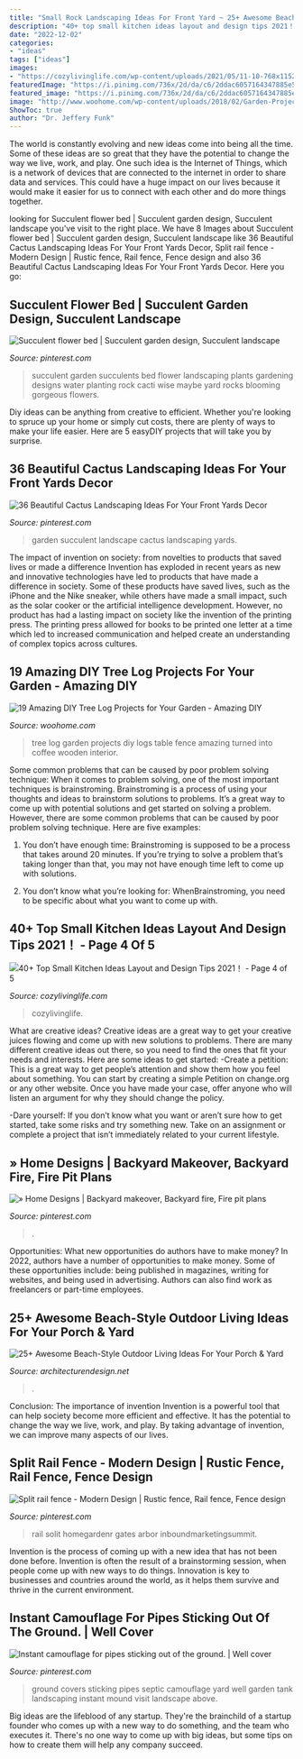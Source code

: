 ```yaml
---
title: "Small Rock Landscaping Ideas For Front Yard ~ 25+ Awesome Beach-style Outdoor Living Ideas For Your Porch &amp; Yard"
description: "40+ top small kitchen ideas layout and design tips 2021！"
date: "2022-12-02"
categories:
- "ideas"
tags: ["ideas"]
images:
- "https://cozylivinglife.com/wp-content/uploads/2021/05/11-10-768x1152.jpg"
featuredImage: "https://i.pinimg.com/736x/2d/da/c6/2ddac6057164347885e54dc673065618.jpg"
featured_image: "https://i.pinimg.com/736x/2d/da/c6/2ddac6057164347885e54dc673065618.jpg"
image: "http://www.woohome.com/wp-content/uploads/2018/02/Garden-Projects-from-a-Fallen-Tree-Logs-7.jpg"
ShowToc: true
author: "Dr. Jeffery Funk"
---
```



The world is constantly evolving and new ideas come into being all the time. Some of these ideas are so great that they have the potential to change the way we live, work, and play. One such idea is the Internet of Things, which is a network of devices that are connected to the internet in order to share data and services. This could have a huge impact on our lives because it would make it easier for us to connect with each other and do more things together.

	

		
looking for Succulent flower bed | Succulent garden design, Succulent landscape you've visit to the right place. We have 8 Images about Succulent flower bed | Succulent garden design, Succulent landscape like 36 Beautiful Cactus Landscaping Ideas For Your Front Yards Decor, Split rail fence - Modern Design | Rustic fence, Rail fence, Fence design and also 36 Beautiful Cactus Landscaping Ideas For Your Front Yards Decor. Here you go:
		
    
## Succulent Flower Bed | Succulent Garden Design, Succulent Landscape

<img loading=lazy src="https://i.pinimg.com/736x/fb/54/ab/fb54abfca21961414963794fa47ddd07--succulent-gardening-succulents-garden.jpg" onerror="this.onerror=null;this.src='https://tse2.mm.bing.net/th?id=OIP.EGSa-ZrHYaVussHaqKYr0AHaHa&amp;pid=15.1';" alt="Succulent flower bed | Succulent garden design, Succulent landscape">

_Source: pinterest.com_

>succulent garden succulents bed flower landscaping plants gardening designs water planting rock cacti wise maybe yard rocks blooming gorgeous flowers. 

	

Diy ideas can be anything from creative to efficient. Whether you're looking to spruce up your home or simply cut costs, there are plenty of ways to make your life easier. Here are 5 easyDIY projects that will take you by surprise.

    
## 36 Beautiful Cactus Landscaping Ideas For Your Front Yards Decor

<img loading=lazy src="https://i.pinimg.com/736x/d0/ef/4f/d0ef4f4284997e0dd847dae5f5815956.jpg" onerror="this.onerror=null;this.src='https://tse1.mm.bing.net/th?id=OIP._3ZlkrFCTxB4LkIkijGlXgHaJ3&amp;pid=15.1';" alt="36 Beautiful Cactus Landscaping Ideas For Your Front Yards Decor">

_Source: pinterest.com_

>garden succulent landscape cactus landscaping yards. 

	

The impact of invention on society: from novelties to products that saved lives or made a difference
Invention has exploded in recent years as new and innovative technologies have led to products that have made a difference in society. Some of these products have saved lives, such as the iPhone and the Nike sneaker, while others have made a small impact, such as the solar cooker or the artificial intelligence development. However, no product has had a lasting impact on society like the invention of the printing press. The printing press allowed for books to be printed one letter at a time which led to increased communication and helped create an understanding of complex topics across cultures.

    
## 19 Amazing DIY Tree Log Projects For Your Garden - Amazing DIY

<img loading=lazy src="http://www.woohome.com/wp-content/uploads/2018/02/Garden-Projects-from-a-Fallen-Tree-Logs-7.jpg" onerror="this.onerror=null;this.src='https://tse2.mm.bing.net/th?id=OIP.0nr6ydfri5kDNxAS19r0pgHaNV&amp;pid=15.1';" alt="19 Amazing DIY Tree Log Projects for Your Garden - Amazing DIY">

_Source: woohome.com_

>tree log garden projects diy logs table fence amazing turned into coffee wooden interior. 

	

Some common problems that can be caused by poor problem solving technique:
When it comes to problem solving, one of the most important techniques is brainstroming. Brainstroming is a process of using your thoughts and ideas to brainstorm solutions to problems. It’s a great way to come up with potential solutions and get started on solving a problem. However, there are some common problems that can be caused by poor problem solving technique. Here are five examples:
1) You don’t have enough time: Brainstroming is supposed to be a process that takes around 20 minutes. If you’re trying to solve a problem that’s taking longer than that, you may not have enough time left to come up with solutions.

2) You don’t know what you’re looking for: WhenBrainstroming, you need to be specific about what you want to come up with.

    
## 40+ Top Small Kitchen Ideas Layout And Design Tips 2021！ - Page 4 Of 5

<img loading=lazy src="https://cozylivinglife.com/wp-content/uploads/2021/05/11-10-768x1152.jpg" onerror="this.onerror=null;this.src='https://tse4.mm.bing.net/th?id=OIP.fOL-3wnvQvFu6zXml5FUFAHaLH&amp;pid=15.1';" alt="40+ Top Small Kitchen Ideas Layout and Design Tips 2021！ - Page 4 of 5">

_Source: cozylivinglife.com_

>cozylivinglife. 

	

What are creative ideas?
Creative ideas are a great way to get your creative juices flowing and come up with new solutions to problems. There are many different creative ideas out there, so you need to find the ones that fit your needs and interests. Here are some ideas to get started: 
-Create a petition: This is a great way to get people’s attention and show them how you feel about something. You can start by creating a simple Petition on change.org or any other website. Once you have made your case, offer anyone who will listen an argument for why they should change the policy. 

-Dare yourself: If you don’t know what you want or aren’t sure how to get started, take some risks and try something new. Take on an assignment or complete a project that isn’t immediately related to your current lifestyle.

    
## » Home Designs | Backyard Makeover, Backyard Fire, Fire Pit Plans

<img loading=lazy src="https://i.pinimg.com/736x/2d/da/c6/2ddac6057164347885e54dc673065618.jpg" onerror="this.onerror=null;this.src='https://tse3.mm.bing.net/th?id=OIP.JgvHThIHgNNlV2heOOcLKgHaJ4&amp;pid=15.1';" alt="» Home Designs | Backyard makeover, Backyard fire, Fire pit plans">

_Source: pinterest.com_

>. 

	

Opportunities: What new opportunities do authors have to make money?
In 2022, authors have a number of opportunities to make money. Some of these opportunities include: being published in magazines, writing for websites, and being used in advertising. Authors can also find work as freelancers or part-time employees.

    
## 25+ Awesome Beach-Style Outdoor Living Ideas For Your Porch &amp; Yard

<img loading=lazy src="https://cdn.architecturendesign.net/wp-content/uploads/2015/07/AD-Beach-Style-Outdoor-Living-Ideas-08.jpg" onerror="this.onerror=null;this.src='https://tse4.mm.bing.net/th?id=OIP.7pMbefogice94IW7HUsOegHaJ3&amp;pid=15.1';" alt="25+ Awesome Beach-Style Outdoor Living Ideas For Your Porch &amp; Yard">

_Source: architecturendesign.net_

>. 

	

Conclusion: The importance of invention
Invention is a powerful tool that can help society become more efficient and effective. It has the potential to change the way we live, work, and play. By taking advantage of invention, we can improve many aspects of our lives.

    
## Split Rail Fence - Modern Design | Rustic Fence, Rail Fence, Fence Design

<img loading=lazy src="https://i.pinimg.com/736x/84/93/11/849311cbb368f51f0a94b1fee6fa04b7.jpg" onerror="this.onerror=null;this.src='https://tse4.mm.bing.net/th?id=OIP.coJ6pCOWbQv7OFaTke2yFQHaJ3&amp;pid=15.1';" alt="Split rail fence - Modern Design | Rustic fence, Rail fence, Fence design">

_Source: pinterest.com_

>rail solit homegardenr gates arbor inboundmarketingsummit. 

	

Invention is the process of coming up with a new idea that has not been done before. Invention is often the result of a brainstorming session, when people come up with new ways to do things. Innovation is key to businesses and countries around the world, as it helps them survive and thrive in the current environment.

    
## Instant Camouflage For Pipes Sticking Out Of The Ground. | Well Cover

<img loading=lazy src="https://i.pinimg.com/736x/92/34/09/9234098e5dcf2b0f407f26050f91e9f8--boxwood-shrub-landscape-solutions.jpg" onerror="this.onerror=null;this.src='https://tse2.mm.bing.net/th?id=OIP.BgjgBBEVBQ7lsj2QVAVWpgHaIJ&amp;pid=15.1';" alt="Instant camouflage for pipes sticking out of the ground. | Well cover">

_Source: pinterest.com_

>ground covers sticking pipes septic camouflage yard well garden tank landscaping instant mound visit landscape above. 

	

Big ideas are the lifeblood of any startup. They're the brainchild of a startup founder who comes up with a new way to do something, and the team who executes it. There's no one way to come up with big ideas, but some tips on how to create them will help any company succeed.

